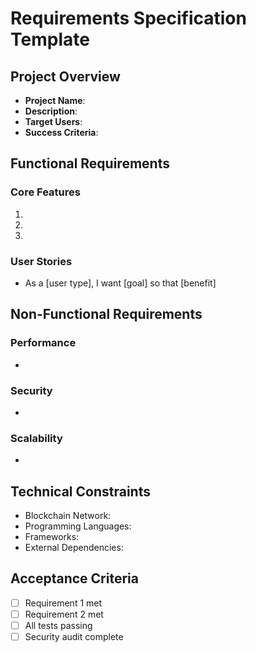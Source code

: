 # Requirements Specification Template

## Project Overview
- **Project Name**: 
- **Description**: 
- **Target Users**: 
- **Success Criteria**: 

## Functional Requirements
### Core Features
1. 
2. 
3. 

### User Stories
- As a [user type], I want [goal] so that [benefit]

## Non-Functional Requirements
### Performance
- 
### Security
- 
### Scalability
- 

## Technical Constraints
- Blockchain Network: 
- Programming Languages: 
- Frameworks: 
- External Dependencies: 

## Acceptance Criteria
- [ ] Requirement 1 met
- [ ] Requirement 2 met
- [ ] All tests passing
- [ ] Security audit complete
